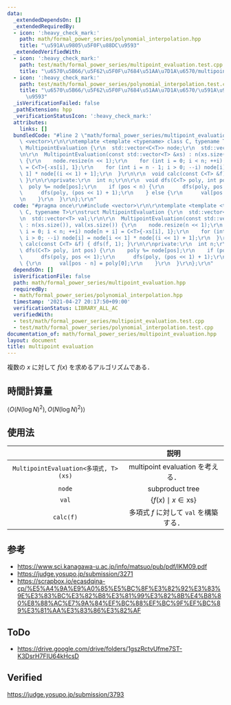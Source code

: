 ```yaml
---
data:
  _extendedDependsOn: []
  _extendedRequiredBy:
  - icon: ':heavy_check_mark:'
    path: math/formal_power_series/polynomial_interpolation.hpp
    title: "\u591A\u9805\u5F0F\u88DC\u9593"
  _extendedVerifiedWith:
  - icon: ':heavy_check_mark:'
    path: test/math/formal_power_series/multipoint_evaluation.test.cpp
    title: "\u6570\u5B66/\u5F62\u5F0F\u7684\u51AA\u7D1A\u6570/multipoint evaluation"
  - icon: ':heavy_check_mark:'
    path: test/math/formal_power_series/polynomial_interpolation.test.cpp
    title: "\u6570\u5B66/\u5F62\u5F0F\u7684\u51AA\u7D1A\u6570/\u591A\u9805\u5F0F\u88DC\
      \u9593"
  _isVerificationFailed: false
  _pathExtension: hpp
  _verificationStatusIcon: ':heavy_check_mark:'
  attributes:
    links: []
  bundledCode: "#line 2 \"math/formal_power_series/multipoint_evaluation.hpp\"\n#include\
    \ <vector>\r\n\r\ntemplate <template <typename> class C, typename T>\r\nstruct\
    \ MultipointEvaluation {\r\n  std::vector<C<T>> node;\r\n  std::vector<T> val;\r\
    \n\r\n  MultipointEvaluation(const std::vector<T> &xs) : n(xs.size()), val(xs.size())\
    \ {\r\n    node.resize(n << 1);\r\n    for (int i = 0; i < n; ++i) node[n + i]\
    \ = C<T>{-xs[i], 1};\r\n    for (int i = n - 1; i > 0; --i) node[i] = node[i <<\
    \ 1] * node[(i << 1) + 1];\r\n  }\r\n\r\n  void calc(const C<T> &f) { dfs(f, 1);\
    \ }\r\n\r\nprivate:\r\n  int n;\r\n\r\n  void dfs(C<T> poly, int pos) {\r\n  \
    \  poly %= node[pos];\r\n    if (pos < n) {\r\n      dfs(poly, pos << 1);\r\n\
    \      dfs(poly, (pos << 1) + 1);\r\n    } else {\r\n      val[pos - n] = poly[0];\r\
    \n    }\r\n  }\r\n};\r\n"
  code: "#pragma once\r\n#include <vector>\r\n\r\ntemplate <template <typename> class\
    \ C, typename T>\r\nstruct MultipointEvaluation {\r\n  std::vector<C<T>> node;\r\
    \n  std::vector<T> val;\r\n\r\n  MultipointEvaluation(const std::vector<T> &xs)\
    \ : n(xs.size()), val(xs.size()) {\r\n    node.resize(n << 1);\r\n    for (int\
    \ i = 0; i < n; ++i) node[n + i] = C<T>{-xs[i], 1};\r\n    for (int i = n - 1;\
    \ i > 0; --i) node[i] = node[i << 1] * node[(i << 1) + 1];\r\n  }\r\n\r\n  void\
    \ calc(const C<T> &f) { dfs(f, 1); }\r\n\r\nprivate:\r\n  int n;\r\n\r\n  void\
    \ dfs(C<T> poly, int pos) {\r\n    poly %= node[pos];\r\n    if (pos < n) {\r\n\
    \      dfs(poly, pos << 1);\r\n      dfs(poly, (pos << 1) + 1);\r\n    } else\
    \ {\r\n      val[pos - n] = poly[0];\r\n    }\r\n  }\r\n};\r\n"
  dependsOn: []
  isVerificationFile: false
  path: math/formal_power_series/multipoint_evaluation.hpp
  requiredBy:
  - math/formal_power_series/polynomial_interpolation.hpp
  timestamp: '2021-04-27 20:17:50+09:00'
  verificationStatus: LIBRARY_ALL_AC
  verifiedWith:
  - test/math/formal_power_series/multipoint_evaluation.test.cpp
  - test/math/formal_power_series/polynomial_interpolation.test.cpp
documentation_of: math/formal_power_series/multipoint_evaluation.hpp
layout: document
title: multipoint evaluation
---
```


複数の $x$ に対して $f(x)$ を求めるアルゴリズムである．


## 時間計算量

$\langle O(N(\log{N})^2), O(N(\log{N})^2) \rangle$


## 使用法

||説明|
|:--:|:--:|
|`MultipointEvaluation<多項式, T>(xs)`|multipoint evaluation を考える．|
|`node`|subproduct tree|
|`val`|$\lbrace f(x) \mid x \in \mathrm{xs} \rbrace$|
|`calc(f)`|多項式 $f$ に対して `val` を構築する．|


## 参考

- https://www.sci.kanagawa-u.ac.jp/info/matsuo/pub/pdf/IKM09.pdf
- https://judge.yosupo.jp/submission/3271
- https://scrapbox.io/ecasdqina-cp/%E5%A4%9A%E9%A0%85%E5%BC%8F%E3%82%92%E3%83%9E%E3%83%BC%E3%82%B8%E3%81%99%E3%82%8B%E4%B8%80%E8%88%AC%E7%9A%84%EF%BC%88%EF%BC%9F%EF%BC%89%E3%81%AA%E3%83%86%E3%82%AF


## ToDo

- https://drive.google.com/drive/folders/1gszRctvUfme7ST-K3DsrH7FIU64kHcsD


## Verified

https://judge.yosupo.jp/submission/3793
